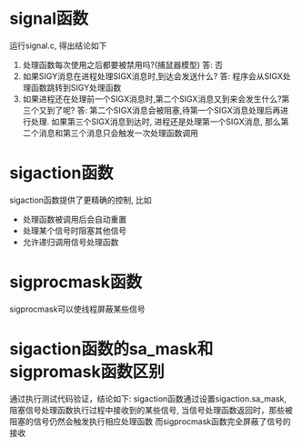 # signal函数

运行signal.c, 得出结论如下
1. 处理函数每次使用之后都要被禁用吗?(捕鼠器模型)
答: 否
2. 如果SIGY消息在进程处理SIGX消息时,到达会发送什么?
答: 程序会从SIGX处理函数跳转到SIGY处理函数
3. 如果进程还在处理前一个SIGX消息时,第二个SIGX消息又到来会发生什么?第三个又到了呢? 
答: 第二个SIGX消息会被阻塞,待第一个SIGX消息处理后再进行处理. 如果第三个SIGX消息到达时, 进程还是处理第一个SIGX消息, 那么第二个消息和第三个消息只会触发一次处理函数调用

# sigaction函数

sigaction函数提供了更精确的控制, 比如
- 处理函数被调用后会自动重置
- 处理某个信号时阻塞其他信号
- 允许递归调用信号处理函数

# sigprocmask函数

sigprocmask可以使线程屏蔽某些信号

# sigaction函数的sa_mask和sigpromask函数区别

通过执行测试代码验证，结论如下:
sigaction函数通过设置sigaction.sa_mask, 阻塞信号处理函数执行过程中接收到的某些信号, 当信号处理函数返回时，那些被阻塞的信号仍然会触发执行相应处理函数
而sigprocmask函数完全屏蔽了信号的接收
